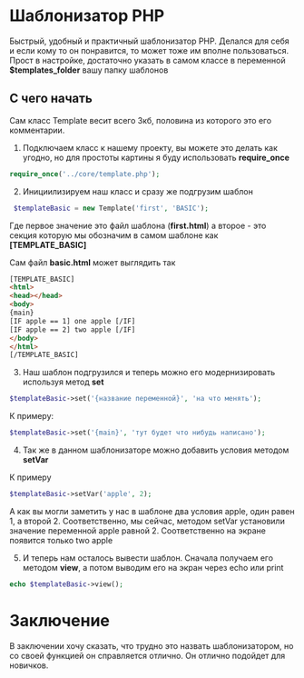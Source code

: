 # Шаблонизатор PHP
Быстрый, удобный и практичный шаблонизатор PHP. Делался для себя и если кому то он понравится, то может тоже им вполне пользоваться. Прост в настройке, достаточно указать в самом классе в переменной **$templates_folder** вашу папку шаблонов

## С чего начать

Сам класс Template весит всего 3кб, половина из которого это его комментарии.
1. Подключаем класс к нашему проекту, вы можете это делать как угодно, но для простоты картины я буду использовать **require_once**

```php
require_once('../core/template.php');
```

2. Инициилизируем наш класс и сразу же подгрузим шаблон

```php
 $templateBasic = new Template('first', 'BASIC');
```

Где первое значение это файл шаблона (**first.html**) а второе - это секция которую мы обозначим в самом шаблоне как **[TEMPLATE_BASIC]**

Сам файл **basic.html** может выглядить так
```html
[TEMPLATE_BASIC]
<html>
<head></head>
<body>
{main}
[IF apple == 1] one apple [/IF]
[IF apple == 2] two apple [/IF]
</body>
</html>
[/TEMPLATE_BASIC]
```

3. Наш шаблон подгрузился и теперь можно его модернизировать используя метод **set**

```php
$templateBasic->set('{название переменной}', 'на что менять');
```

К примеру:

```php
$templateBasic->set('{main}', 'тут будет что нибудь написано');
```

4. Так же в данном шаблонизаторе можно добавить условия методом **setVar**

К примеру 
```php
$templateBasic->setVar('apple', 2);
```
А как вы могли заметить у нас в шаблоне два условия apple, один равен 1, а второй 2. Соответственно, мы сейчас, методом setVar установили значение переменной apple равной 2. Соответственно на экране появится только two apple

5. И теперь нам осталось вывести шаблон. Сначала получаем его методом **view**, а потом выводим его на экран через echo или print

```php
echo $templateBasic->view();
```

# Заключение

В заключении хочу сказать, что трудно это назвать шаблонизатором, но со своей функцией он справляется отлично. Он отлично подойдет для новичков.

